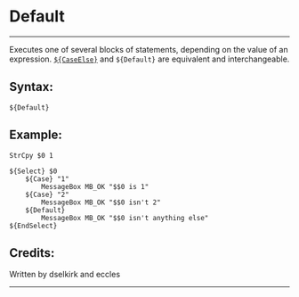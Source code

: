 # Default

---

Executes one of several blocks of statements, depending on the value of an expression. [`${CaseElse}`][1] and `${Default}` are equivalent and interchangeable.

## Syntax:

	${Default}

## Example:

	StrCpy $0 1

	${Select} $0
		${Case} "1"
			MessageBox MB_OK "$$0 is 1"
		${Case} "2"
			MessageBox MB_OK "$$0 isn't 2"
		${Default}
			MessageBox MB_OK "$$0 isn't anything else"
	${EndSelect}

## Credits:

Written by dselkirk and eccles

---

[1]: CaseElse.md